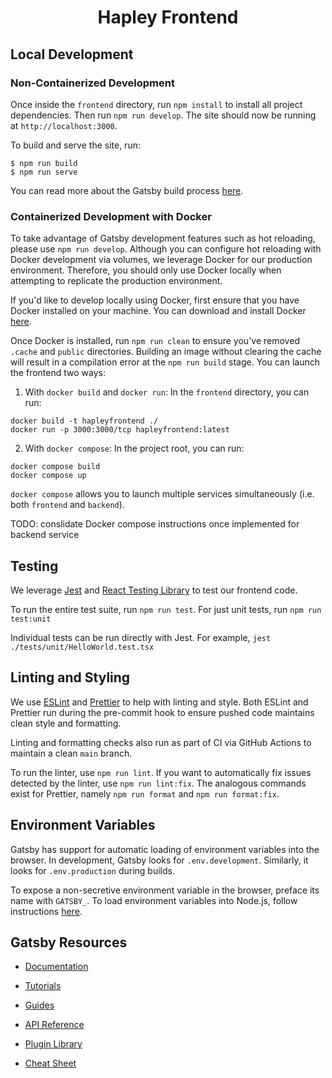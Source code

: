 <h1 align="center">
  Hapley Frontend
</h1>

## Local Development

### Non-Containerized Development

Once inside the `frontend` directory, run `npm install` to install all project dependencies. Then run `npm run develop`. The site should now be running at `http://localhost:3000`.

To build and serve the site, run:

```shell
$ npm run build
$ npm run serve
```

You can read more about the Gatsby build process [here](https://www.gatsbyjs.com/docs/conceptual/overview-of-the-gatsby-build-process/).


### Containerized Development with Docker

To take advantage of Gatsby development features such as hot reloading, please use `npm run develop`. Although you can configure hot reloading with Docker development via volumes, we leverage Docker for our production environment. Therefore, you should only use Docker locally when attempting to replicate the production environment.

If you'd like to develop locally using Docker, first ensure that you have Docker installed on your machine. You can download and install Docker [here](https://docs.docker.com/get-docker/).

Once Docker is installed, run `npm run clean` to ensure you've removed `.cache` and `public` directories. Building an image without clearing the cache will result in a compilation error at the `npm run build` stage. You can launch the frontend two ways:

1. With `docker build` and `docker run`: In the `frontend` directory, you can run:

```
docker build -t hapleyfrontend ./
docker run -p 3000:3000/tcp hapleyfrontend:latest
```

2. With `docker compose`: In the project root, you can run:

```
docker compose build
docker compose up
```

`docker compose` allows you to launch multiple services simultaneously (i.e. both `frontend` and `backend`).

TODO: conslidate Docker compose instructions once implemented for backend service

## Testing

We leverage [Jest](https://jestjs.io/) and [React Testing Library](https://testing-library.com/docs/react-testing-library/intro/) to test our frontend code.

To run the entire test suite, run `npm run test`. For just unit tests, run `npm run test:unit`

Individual tests can be run directly with Jest. For example, `jest ./tests/unit/HelloWorld.test.tsx`

## Linting and Styling

We use [ESLint](https://eslint.org) and [Prettier](https://prettier.io) to help with linting and style. Both ESLint and Prettier run during the pre-commit hook to ensure pushed code maintains clean style and formatting.

Linting and formatting checks also run as part of CI via GitHub Actions to maintain a clean `main` branch.

To run the linter, use `npm run lint`. If you want to automatically fix issues detected by the linter, use `npm run lint:fix`. The analogous commands exist for Prettier, namely `npm run format` and `npm run format:fix`.

## Environment Variables

Gatsby has support for automatic loading of environment variables into the browser. In development, Gatsby looks for `.env.development`. Similarly, it looks for `.env.production` during builds.

To expose a non-secretive environment variable in the browser, preface its name with `GATSBY_`. To load environment variables into Node.js, follow instructions [here](https://www.gatsbyjs.com/docs/how-to/local-development/environment-variables/).

## Gatsby Resources

- [Documentation](https://www.gatsbyjs.com/docs/?utm_source=starter&utm_medium=readme&utm_campaign=minimal-starter-ts)

- [Tutorials](https://www.gatsbyjs.com/tutorial/?utm_source=starter&utm_medium=readme&utm_campaign=minimal-starter-ts)

- [Guides](https://www.gatsbyjs.com/tutorial/?utm_source=starter&utm_medium=readme&utm_campaign=minimal-starter-ts)

- [API Reference](https://www.gatsbyjs.com/docs/api-reference/?utm_source=starter&utm_medium=readme&utm_campaign=minimal-starter-ts)

- [Plugin Library](https://www.gatsbyjs.com/plugins?utm_source=starter&utm_medium=readme&utm_campaign=minimal-starter-ts)

- [Cheat Sheet](https://www.gatsbyjs.com/docs/cheat-sheet/?utm_source=starter&utm_medium=readme&utm_campaign=minimal-starter-ts)
